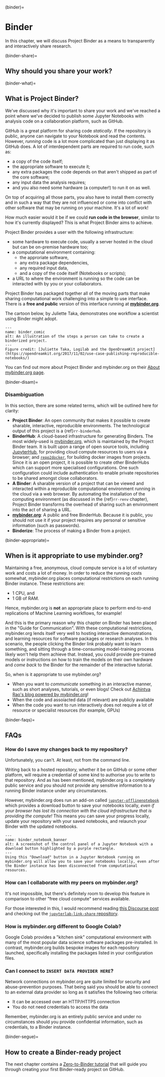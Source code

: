 (binder)=
# Binder

In this chapter, we will discuss Project Binder as a means to transparently and interactively share research.

(binder-share)=
## Why should you share your work?

(binder-what)=
## What is Project Binder?

We've discussed why it's important to share your work and we've reached a point where we've decided to publish some Jupyter Notebooks with analysis code on a collaboration platform, such as GitHub.

GitHub is a great platform for sharing code _statically_.
If the repository is public, anyone can navigate to your Notebook and read the contents.
However, _running_ code is a lot more complicated than just displaying it as GitHub does.
A lot of interdependent parts are required to run code, such as:

- a copy of the code itself;
- the appropriate software to execute it;
- any extra packages the code depends on that aren't shipped as part of the core software;
- any input data the analysis requires;
- and you also need some hardware (a computer!) to run it on as well.

On top of acquiring all those parts, you also have to install them correctly and in such a way that they are not influenced or come into conflict with other software that may be running on your machine.
It's a lot of work!

How much easier would it be if we could **run code in the browser**, similar to how it's currently displayed?
This is what Project Binder aims to achieve.

Project Binder provides a user with the following infrastructure:

- some hardware to execute code, usually a server hosted in the cloud but can be on-premise hardware too;
- a computational environment containing:
  - the approriate software,
  - any extra package dependencies,
  - any required input data,
  - and a copy of the code itself (Notebooks or scripts);
- a URL to where the environment is running so the code can be interacted with by you or your collaborators.

Project Binder has packaged together all of the moving parts that make sharing computational work challenging into a simple to use interface.
There is a **free and public** version of this interface running at [**mybinder.org**](https://mybinder.org).

The cartoon below, by Juliette Taka, demonstrates one workflow a scientist using Binder might adopt.

```{figure} ../figures/binder-comic.png
---
name: binder_comic
alt: An illustration of the steps a person can take to create a binderized project.
---
Figure credit: [Juliette Taka, Logilab and the OpenDreamKit project](https://opendreamkit.org/2017/11/02/use-case-publishing-reproducible-notebooks/)
```

You can find out more about Project Binder and mybinder.org on their [About mybinder.org page](https://mybinder.readthedocs.io/en/latest/about/about.html).

(binder-disam)=
### Disambiguation

In this section, there are some related terms, which will be outlined here for clarity:

- **Project Binder**: An open community that makes it possible to create sharable, interactive, reproducible environments.
  The technological output of this project is a {ref}`rr-binderhub`.
- **BinderHub**: A cloud-based infrastructure for generating Binders.
  The most widely-used is [mybinder.org](https://mybinder.org), which is maintained by the Project Binder team.
  It is built upon a range of open source tools, including [JupyterHub](https://z2jh.jupyter.org), for providing cloud compute resources to users via a browser; and [`repo2docker`](https://repo2docker.readthedocs.io/), for building docker images from projects.
  Since it is an open project, it is possible to create other BinderHubs which can support more specialised configurations.
  One such configuration could include authentication to enable private repositories to be shared amongst close collaborators.
- **A Binder**: A sharable version of a project that can be viewed and interacted within a reproducible computational environment running in the cloud via a web browser.
  By automating the installation of the computing environment (as discussed in the {ref}`rr-renv` chapter), Project Binder transforms the overhead of sharing such an environment into the act of sharing a URL.
- **[mybinder.org](https://mybinder.org)**: A public and free BinderHub.
  Because it is public, you should not use it if your project requires any personal or sensitive information (such as passwords).
- **Binderize**: The process of making a Binder from a project.

(binder-appropriate)=
## When is it appropriate to use mybinder.org?

Maintaining a free, anonymous, cloud compute service is a lot of voluntary work and costs a lot of money.
In order to reduce the running costs somewhat, mybinder.org places computational restrictions on each running Binder instance.
These restrictions are:

- 1 CPU, and
- 1 GB of RAM.

Hence, mybinder.org is **not** an appropriate place to perform end-to-end replications of Machine Learning workflows, for example!

And this is the primary reason why this chapter on Binder has been placed in the "Guide for Communication".
With these computational restrictions, mybinder.org lends itself very well to hosting interactive demonstrations and learning resources for software packages or research analyses.
In this scenario, the people clicking the Binder link probably want to learn something, and sitting through a time-consuming model-training process likely won't help them achieve that.
Instead, you could provide pre-trained models or instructions on how to train the models on their own hardware and _come back_ to the Binder for the remainder of the interactive tutorial.

So, when is it appropriate to use mybinder.org?

- When you want to _communicate_ something in an interactive manner, such as short analyses, tutorials, or even blogs!
  Check out [Achintya Rao's blog powered by mybinder.org](https://blog.achintyarao.in/about/)!
- When the code and assoiacted data (if relevant) are publicly available
- When the code you want to run interactively does not require a lot of resource or specialist resources (for example, GPUs)

(binder-faqs)=
## FAQs

### How do I save my changes back to my repository?

Unfortunately, you can't.
At least, not from the command line.

Writing back to a hosted repository, whether it be on GitHub or some other platform, will require a credential of some kind to authorise you to write to that repository.
And as has been mentioned, mybinder.org is a completely public service and you should not provide any sensitive information to a running Binder instance under any circumstances.

However, mybinder.org does run an add-on called [`jupyter-offlinenotebook`](https://github.com/manics/jupyter-offlinenotebook) which provides a download button to save your notebooks locally, _even if your browser has lost its connection with the cloud infrastructure that is providing the compute!_
This means you can save your progress locally, update your repository with your saved notebooks, and relaunch your Binder with the updated notebooks.

```{figure} ../figures/binder_notebook_banner.jpg
---
name: binder_notebook_banner
alt: A screenshot of the control panel of a Jupyter Notebook with a download button highlighted by a purple rectangle.
---
Using this "Download" button in a Jupyter Notebook running on mybinder.org will allow you to save your notebooks locally, even after the Binder instance has been disconnected from computational resources.
```

### How can I collaborate with my peers on mybinder.org?

It's not impossible, but there's definitely room to develop this feature in comparison to other "free cloud compute" services available.

For those interested in this, I would recommend reading [this Discourse post](https://discourse.jupyter.org/t/collaborating-on-one-binder-instance/407) and checking out the [`jupyterlab-link-share` repository](https://github.com/jtpio/jupyterlab-link-share).

### How is mybinder.org different to Google Colab?

Google Colab provides a "kitchen sink" computational environment with many of the most popular data science software packages pre-installed.
In contrast, mybinder.org builds bespoke images for each repository launched, specifically installing the packages listed in your configuration files.

### Can I connect to `INSERT DATA PROVIDER HERE`?

Network connections on mybinder.org are quite limited for security and abuse-prevention purposes.
That being said you should be able to connect to an external data provider so long as it satisfies the following two criteria:

- It can be accessed over an HTTP/HTTPS connection
- You do not need credentials to access the data

Remember, mybinder.org is an entirely public service and under no circumstances should you provide confidential information, such as credentials, to a Binder instance.

(binder-segue)=
## How to create a Binder-ready project

The next chapter contains a [Zero-to-Binder tutorial](z2b) that will guide you through creating your first Binder-ready project on GitHub.
